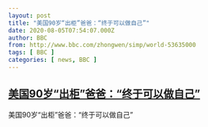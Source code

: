 ```yaml
---
layout: post
title: "美国90岁“出柜”爸爸：“终于可以做自己”"
date: 2020-08-05T07:54:07.000Z
author: BBC
from: http://www.bbc.com/zhongwen/simp/world-53635000
tags: [ BBC ]
categories: [ news, BBC ]
---
```

<!--1596614047000-->
[美国90岁“出柜”爸爸：“终于可以做自己”](http://www.bbc.com/zhongwen/simp/world-53635000)
------

<div>
美国90岁“出柜”爸爸：“终于可以做自己”
</div>
